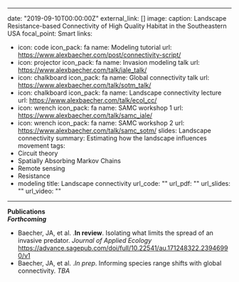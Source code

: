  ---
date: "2019-09-10T00:00:00Z"
external_link: []
image:
  caption: Landscape Resistance-based Connectivity of High Quality Habitat in the Southeastern USA
  focal_point: Smart
links:
- icon: code
  icon_pack: fa
  name: Modeling tutorial
  url: https://www.alexbaecher.com/post/connectivity-script/
- icon: projector
  icon_pack: fa
  name: Invasion modeling talk
  url: https://www.alexbaecher.com/talk/iale_talk/
- icon: chalkboard
  icon_pack: fa
  name: Global connectivity talk
  url: https://www.alexbaecher.com/talk/sotm_talk/
- icon: chalkboard
  icon_pack: fa
  name: Landscape connectivity lecture
  url: https://www.alexbaecher.com/talk/ecol_cc/
- icon: wrench
  icon_pack: fa
  name: SAMC workshop 1
  url: https://www.alexbaecher.com/talk/samc_iale/
- icon: wrench
  icon_pack: fa
  name: SAMC workshop 2
  url: https://www.alexbaecher.com/talk/samc_sotm/
slides: Landscape connectivity
summary: Estimating how the landscape influences movement
tags:
- Circuit theory
- Spatially Absorbing Markov Chains
- Remote sensing
- Resistance
- modeling
title: Landscape connectivity
url_code: ""
url_pdf: ""
url_slides: ""
url_video: ""
---

**Publications**  
***Forthcoming***  
- Baecher, JA, et al. .**In review**. Isolating what limits the spread of an invasive predator. *Journal of Applied Ecology* https://advance.sagepub.com/doi/full/10.22541/au.171248322.23946990/v1 
- Baecher, JA, et al. .*In prep*. Informing species range shifts with global connectivity. *TBA* 
